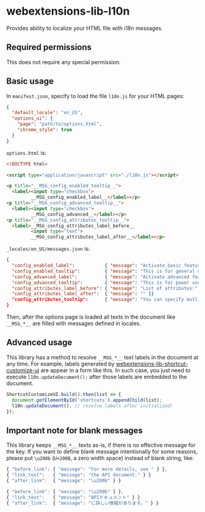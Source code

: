 # webextensions-lib-l10n

Provides ability to localize your HTML file with i18n messages.

## Required permissions

This does not require any special permission.

## Basic usage

In `manifest.json`, specify to load the file `l10n.js` for your HTML pages:

```json
{
  "default_locale": "en_US",
  "options_ui": {
    "page": "path/to/options.html",
    "chrome_style": true
  }
}
```

`options.html` is:

```html
<!DOCTYPE html>

<script type="application/javascript" src="./l10n.js"></script>

<p title="__MSG_config_enabled_tooltip__">
  <label><input type="checkbox">
         __MSG_config_enabled_label__</label></p>
<p title="__MSG_config_advanced_tooltip__">
  <label><input type="checkbox">
         __MSG_config_advanced__</label></p>
<p title="__MSG_config_attributes_tooltip__">
  <label>__MSG_config_attributes_label_before__
         <input type="text">
         __MSG_config_attributes_label_after__</label></p>
```

`_locales/en_US/messages.json` is:

~~~json
{
  "config_enabled_label":           { "message": "Activate basic features" },
  "config_enabled_tooltip":         { "message": "This is for general users." },
  "config_advanced_label":          { "message": "Activate advanced features" },
  "config_advanced_tooltip":        { "message": "This is for power users." },
  "config_attributes_label_before": { "message": "List of attributes:" },
  "config_attributes_label_after":  { "message": "" }}
  "config_attributes_tooltip":      { "message": "You can specify mutlipe items delimited with \"|\"." }
}
~~~

Then, after the options page is loaded all texts in the document like `__MSG_*__` are filled with messages defined in locales.

## Advanced usage

This library has a method to resolve `__MSG_*__` text labels in the document at any time. For example, labels generated by [webextensions-lib-shortcut-customize-ui](https://github.com/piroor/webextensions-lib-shortcut-customize-ui) are appear in a form like this. In such case, you just need to execute `l10n.updateDocument();` after those labels are embedded to the document.

```javascript
ShortcutCustomizeUI.build().then(list => {
  document.getElementById('shortcuts').appendChild(list);
  l10n.updateDocument(); // resolve labels after initialized!
});
```

## Important note for blank messages

This library keeps `__MSG_*__` texts as-is, if there is no effective message for the key.
If you want to define blank message intentionally for some reasons, please put `\u200b` (`U+200B`, a zero width space) instead of blank string, like:

```javascript
{ "before_link": { "message": "For more details, see " } },
{ "link_text":   { "message": "the API document." } }
{ "after_link":  { "message": "\u200b" } }

{ "before_link": { "message": "\u200b" } },
{ "link_text":   { "message": "APIドキュメント" } }
{ "after_link":  { "message": "に詳しい情報があります。" } }
```
